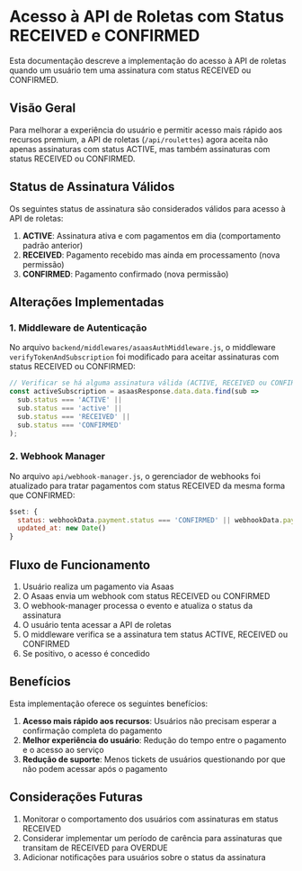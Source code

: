 # Acesso à API de Roletas com Status RECEIVED e CONFIRMED

Esta documentação descreve a implementação do acesso à API de roletas quando um usuário tem uma assinatura com status RECEIVED ou CONFIRMED.

## Visão Geral

Para melhorar a experiência do usuário e permitir acesso mais rápido aos recursos premium, a API de roletas (`/api/roulettes`) agora aceita não apenas assinaturas com status ACTIVE, mas também assinaturas com status RECEIVED ou CONFIRMED.

## Status de Assinatura Válidos

Os seguintes status de assinatura são considerados válidos para acesso à API de roletas:

1. **ACTIVE**: Assinatura ativa e com pagamentos em dia (comportamento padrão anterior)
2. **RECEIVED**: Pagamento recebido mas ainda em processamento (nova permissão)
3. **CONFIRMED**: Pagamento confirmado (nova permissão)

## Alterações Implementadas

### 1. Middleware de Autenticação

No arquivo `backend/middlewares/asaasAuthMiddleware.js`, o middleware `verifyTokenAndSubscription` foi modificado para aceitar assinaturas com status RECEIVED ou CONFIRMED:

```javascript
// Verificar se há alguma assinatura válida (ACTIVE, RECEIVED ou CONFIRMED)
const activeSubscription = asaasResponse.data.data.find(sub => 
  sub.status === 'ACTIVE' || 
  sub.status === 'active' || 
  sub.status === 'RECEIVED' || 
  sub.status === 'CONFIRMED'
);
```

### 2. Webhook Manager

No arquivo `api/webhook-manager.js`, o gerenciador de webhooks foi atualizado para tratar pagamentos com status RECEIVED da mesma forma que CONFIRMED:

```javascript
$set: { 
  status: webhookData.payment.status === 'CONFIRMED' || webhookData.payment.status === 'RECEIVED' ? 'ACTIVE' : webhookData.payment.status,
  updated_at: new Date()
}
```

## Fluxo de Funcionamento

1. Usuário realiza um pagamento via Asaas
2. O Asaas envia um webhook com status RECEIVED ou CONFIRMED
3. O webhook-manager processa o evento e atualiza o status da assinatura
4. O usuário tenta acessar a API de roletas
5. O middleware verifica se a assinatura tem status ACTIVE, RECEIVED ou CONFIRMED
6. Se positivo, o acesso é concedido

## Benefícios

Esta implementação oferece os seguintes benefícios:

1. **Acesso mais rápido aos recursos**: Usuários não precisam esperar a confirmação completa do pagamento
2. **Melhor experiência do usuário**: Redução do tempo entre o pagamento e o acesso ao serviço
3. **Redução de suporte**: Menos tickets de usuários questionando por que não podem acessar após o pagamento

## Considerações Futuras

1. Monitorar o comportamento dos usuários com assinaturas em status RECEIVED
2. Considerar implementar um período de carência para assinaturas que transitam de RECEIVED para OVERDUE
3. Adicionar notificações para usuários sobre o status da assinatura 